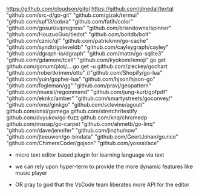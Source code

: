 https://github.com/cloudson/gitql
https://github.com/dinedal/textql
"github.com/src-d/go-git"
"github.com/gizak/termui"
"github.com/spf13/cobra"
"github.com/fatih/color"
"github.com/gosuri/uiprogress"
"github.com/briandowns/spinner"
"github.com/HouzuoGuo/tiedot"
"github.com/boltdb/bolt"
"github.com/cznic/ql"
"github.com/patrickmn/go-cache"
"github.com/syndtr/goleveldb"
"github.com/cayleygraph/cayley"
"github.com/dgraph-io/dgraph"
"github.com/mattn/go-sqlite3"
"github.com/gdamore/tcell"
"github.com/kyokomi/emoji"
go get github.com/gonum/plot/...
go get -u github.com/zieckey/gochart
"github.com/robertkrimen/otto"
//"github.com/Shopify/go-lua"
"github.com/yuin/gopher-lua"
"github.com/hjson/hjson-go"
"github.com/fogleman/gg"
"github.com/pravj/geopattern"
"github.com/muesli/regommend"
"github.com/jung-kurt/gofpdf"
"github.com/eknkc/amber"
"github.com/smartystreets/goconvey/"
"github.com/onsi/ginkgo"
"github.com/sclevine/agouti"
github.com/onsi/gomega
github.com/stretchr/testify
github.com/dvyukov/go-fuzz
github.com/knq/chromedp
github.com/msoap/go-carpet
"github.com/ahmetb/go-linq"
"github.com/dave/jennifer"
"github.com/jinzhu/now"
"github.com/jteeuwen/go-bindata"
"github.com/GeertJohan/go.rice"
"github.com/ChimeraCoder/gojson"
"github.com/yosssi/ace"



- micro text editor based plugin for learning language via text
- we can rely upon hyper-term to provide the more dynamic features like music player

- OR pray to god that the VsCode team liberates more API for the editor